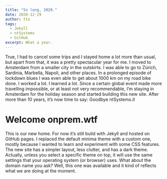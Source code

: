 ```yaml
---
title: "So long, 2020."
date: 2020-12-29
author: tto
tags:
  - Jekyll
  - ntSystems
  - GitHub
excerpt: What a year.
---
```



True, I had to cancel some trips and I stayed home a lot more than usual, but apart from that, it was a pretty spectacular year for me. I moved to Amsterdam from a smaller city in the outskirts. I was able to go to Zürich, Sardinia, Marbella, Napoli, and other places. In a prolonged episode of lockdown blues I was even able to get about 1000 km on my road bike done. I worked a lot. I learned a lot. 
Since a certain global event made more travelling impossible, or at least not very recommendable, I’m staying in Amsterdam for the holiday season and started building this new site.
After more than 10 years, it’s now time to say: Goodbye ntSystems.it

# Welcome onprem.wtf
This is our new home. For now it’s still build with Jekyll and hosted on GitHub pages. I replaced the default minima theme with a custom one, mostly because I wanted to learn and experiment with some CSS features.
The new site has a simpler layout, less clutter, and has a dark theme. Actually, unless you select a specific theme on top, it will use the same settings that your operating system (or browser) uses. 
What about the domain name you ask? Well, this one was available and it kind of reflects what we are doing at the moment.